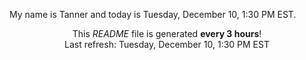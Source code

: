 My name is Tanner and today is Tuesday, December 10, 1:30 PM EST.

<p align="center">This <i>README</i> file is generated <b>every 3 hours</b>!</br>Last refresh: Tuesday, December 10, 1:30 PM EST<br /></p>
